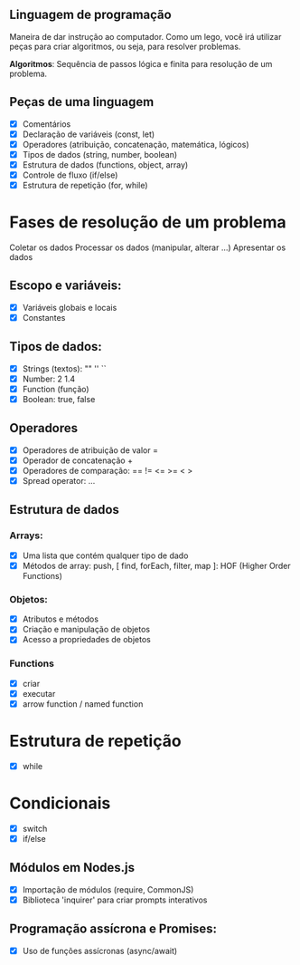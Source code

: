 ## Linguagem de programação 

Maneira de dar instrução ao computador.
Como um lego, você irá utilizar peças para criar algoritmos, ou seja, para resolver problemas.

**Algoritmos**: Sequência de passos lógica e finita para resolução de um problema.

## Peças de uma linguagem

- [X] Comentários
- [X] Declaração de variáveis (const, let)
- [X] Operadores (atribuição, concatenação, matemática, lógicos)
- [X] Tipos de dados (string, number, boolean)
- [X] Estrutura de dados (functions, object, array)
- [X] Controle de fluxo (if/else)
- [X] Estrutura de repetição (for, while)

# Fases de resolução de um problema

Coletar os dados
Processar os dados (manipular, alterar ...)
Apresentar os dados

## Escopo e variáveis:

- [X] Variáveis globais e locais
- [X] Constantes

## Tipos de dados:

- [X] Strings (textos): "" '' ``
- [X] Number: 2 1.4
- [X] Function (função)
- [X] Boolean: true, false

## Operadores

- [X] Operadores de atribuição de valor =
- [X] Operador de concatenação +
- [X] Operadores de comparação: == != <= >=  < > 
- [X] Spread operator: ...

## Estrutura de dados

### Arrays:

- [X] Uma lista que contém qualquer tipo de dado
- [x] Métodos de array: push, [ find, forEach, filter, map ]: HOF (Higher Order Functions)

### Objetos:

- [X] Atributos e métodos
- [X] Criação e manipulação de objetos
- [X] Acesso a propriedades de objetos

### Functions

- [X] criar
- [X] executar
- [X] arrow function / named function

# Estrutura de repetição
- [X] while

# Condicionais
- [X] switch
- [X] if/else
 
## Módulos em Nodes.js
- [X] Importação de módulos (require, CommonJS)
- [X] Biblioteca 'inquirer' para criar prompts interativos

## Programação assícrona e Promises:

- [X] Uso de funções assícronas (async/await) 